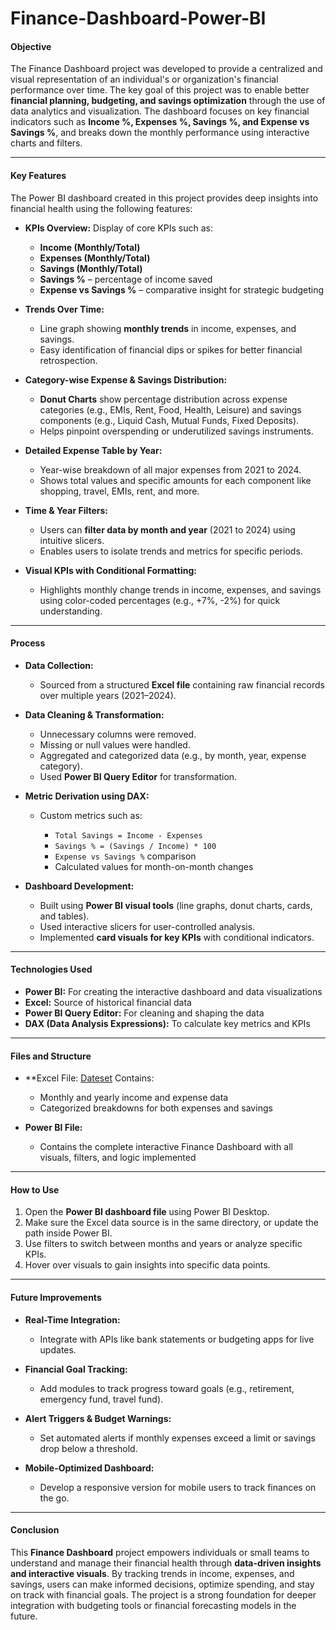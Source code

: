# Finance-Dashboard-Power-BI

#### **Objective**

The Finance Dashboard project was developed to provide a centralized and visual representation of an individual's or organization's financial performance over time. The key goal of this project was to enable better **financial planning, budgeting, and savings optimization** through the use of data analytics and visualization. The dashboard focuses on key financial indicators such as **Income %, Expenses %, Savings %, and Expense vs Savings %**, and breaks down the monthly performance using interactive charts and filters.

---

#### **Key Features**

The Power BI dashboard created in this project provides deep insights into financial health using the following features:

* **KPIs Overview:**
  Display of core KPIs such as:

  * **Income (Monthly/Total)**
  * **Expenses (Monthly/Total)**
  * **Savings (Monthly/Total)**
  * **Savings %** – percentage of income saved
  * **Expense vs Savings %** – comparative insight for strategic budgeting

* **Trends Over Time:**

  * Line graph showing **monthly trends** in income, expenses, and savings.
  * Easy identification of financial dips or spikes for better financial retrospection.

* **Category-wise Expense & Savings Distribution:**

  * **Donut Charts** show percentage distribution across expense categories (e.g., EMIs, Rent, Food, Health, Leisure) and savings components (e.g., Liquid Cash, Mutual Funds, Fixed Deposits).
  * Helps pinpoint overspending or underutilized savings instruments.

* **Detailed Expense Table by Year:**

  * Year-wise breakdown of all major expenses from 2021 to 2024.
  * Shows total values and specific amounts for each component like shopping, travel, EMIs, rent, and more.

* **Time & Year Filters:**

  * Users can **filter data by month and year** (2021 to 2024) using intuitive slicers.
  * Enables users to isolate trends and metrics for specific periods.

* **Visual KPIs with Conditional Formatting:**

  * Highlights monthly change trends in income, expenses, and savings using color-coded percentages (e.g., +7%, -2%) for quick understanding.

---

#### **Process**

* **Data Collection:**

  * Sourced from a structured **Excel file** containing raw financial records over multiple years (2021–2024).

* **Data Cleaning & Transformation:**

  * Unnecessary columns were removed.
  * Missing or null values were handled.
  * Aggregated and categorized data (e.g., by month, year, expense category).
  * Used **Power BI Query Editor** for transformation.

* **Metric Derivation using DAX:**

  * Custom metrics such as:

    * `Total Savings = Income - Expenses`
    * `Savings % = (Savings / Income) * 100`
    * `Expense vs Savings %` comparison
    * Calculated values for month-on-month changes

* **Dashboard Development:**

  * Built using **Power BI visual tools** (line graphs, donut charts, cards, and tables).
  * Used interactive slicers for user-controlled analysis.
  * Implemented **card visuals for key KPIs** with conditional indicators.

---

#### **Technologies Used**

* **Power BI:** For creating the interactive dashboard and data visualizations
* **Excel:** Source of historical financial data
* **Power BI Query Editor:** For cleaning and shaping the data
* **DAX (Data Analysis Expressions):** To calculate key metrics and KPIs

---

#### **Files and Structure**

* **Excel File: <a href="Finance Dataset.xlsx">Dateset</a>
  Contains:

  * Monthly and yearly income and expense data
  * Categorized breakdowns for both expenses and savings

* **Power BI File:**

  * Contains the complete interactive Finance Dashboard with all visuals, filters, and logic implemented

---

#### **How to Use**

1. Open the **Power BI dashboard file** using Power BI Desktop.
2. Make sure the Excel data source is in the same directory, or update the path inside Power BI.
3. Use filters to switch between months and years or analyze specific KPIs.
4. Hover over visuals to gain insights into specific data points.

---

#### **Future Improvements**

* **Real-Time Integration:**

  * Integrate with APIs like bank statements or budgeting apps for live updates.

* **Financial Goal Tracking:**

  * Add modules to track progress toward goals (e.g., retirement, emergency fund, travel fund).

* **Alert Triggers & Budget Warnings:**

  * Set automated alerts if monthly expenses exceed a limit or savings drop below a threshold.

* **Mobile-Optimized Dashboard:**

  * Develop a responsive version for mobile users to track finances on the go.

---

#### **Conclusion**

This **Finance Dashboard** project empowers individuals or small teams to understand and manage their financial health through **data-driven insights and interactive visuals**. By tracking trends in income, expenses, and savings, users can make informed decisions, optimize spending, and stay on track with financial goals. The project is a strong foundation for deeper integration with budgeting tools or financial forecasting models in the future.

